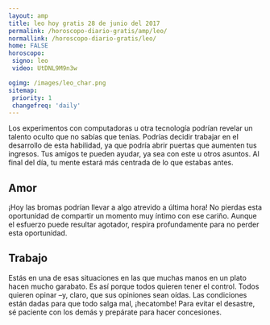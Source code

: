 ```yaml
---
layout: amp
title: leo hoy gratis 28 de junio del 2017 
permalink: /horoscopo-diario-gratis/amp/leo/
normallink: /horoscopo-diario-gratis/leo/
home: FALSE
horoscopo:
 signo: leo
 video: UtDNL9M9n3w

ogimg: /images/leo_char.png
sitemap:
 priority: 1
 changefreq: 'daily'
---
```



Los experimentos con computadoras u otra tecnología podrían revelar un talento oculto que no sabías que tenías. Podrías decidir trabajar en el desarrollo de esta habilidad, ya que podría abrir puertas que aumenten tus ingresos. Tus amigos te pueden ayudar, ya sea con este u otros asuntos. Al final del día, tu mente estará más centrada de lo que estabas antes.

## Amor

¡Hoy las bromas podrían llevar a algo atrevido a última hora! No pierdas esta oportunidad de compartir un momento muy íntimo con ese cariño. Aunque el esfuerzo puede resultar agotador, respira profundamente para no perder esta oportunidad.

## Trabajo

Estás en una de esas situaciones en las que muchas manos en un plato hacen mucho garabato. Es así porque todos quieren tener el control. Todos quieren opinar –y, claro, que sus opiniones sean oídas. Las condiciones están dadas para que todo salga mal, ¡hecatombe! Para evitar el desastre, sé paciente con los demás y prepárate para hacer concesiones.